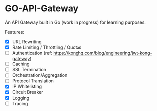 # GO-API-Gateway

An API Gateway built in Go (work in progress) for learning purposes.

Features:

-   [x] URL Rewriting
-   [x] Rate Limiting / Throttling / Quotas
-   [ ] Authentication (ref: https://konghq.com/blog/engineering/jwt-kong-gateway)
-   [ ] Caching
-   [ ] SSL Termination
-   [ ] Orchestration/Aggregation
-   [ ] Protocol Translation
-   [x] IP Whitelisting
-   [x] Circuit Breaker
-   [x] Logging
-   [ ] Tracing
